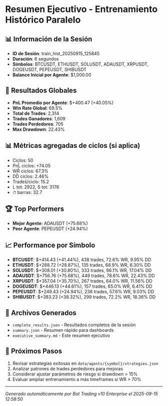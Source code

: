 # Resumen Ejecutivo - Entrenamiento Histórico Paralelo

## 📊 Información de la Sesión
- **ID de Sesión**: train_hist_20250915_125845
- **Duración**: 6 segundos
- **Símbolos**: BTCUSDT, ETHUSDT, SOLUSDT, ADAUSDT, XRPUSDT, DOGEUSDT, PEPEUSDT, SHIBUSDT
- **Balance Inicial por Agente**: $1,000.00

## 🎯 Resultados Globales
- **PnL Promedio por Agente**: $+400.47 (+40.05%)
- **Win Rate Global**: 69.5%
- **Total de Trades**: 2,314
- **Trades Ganadores**: 1,609
- **Trades Perdedores**: 705
- **Max Drawdown**: 22.43%

## 📊 Métricas agregadas de ciclos (si aplica)
- Ciclos: 50
- PnL̄ ciclos: +74.05
- WR̄ ciclos: 67.3%
- DD̄ ciclos: 2.46%
- Trades̄/ciclo: 15.2
- L tot: 2922, S tot: 3176
- ⏱̄ barras: 32.7


## 🏆 Top Performers
- **Mejor Agente**: ADAUSDT (+75.68%)
- **Peor Agente**: PEPEUSDT (+24.94%)

## 📈 Performance por Símbolo
- **BTCUSDT**: $+414.43 (+41.44%), 438 trades, 72.6% WR, 9.95% DD
- **ETHUSDT**: $+288.72 (+28.87%), 135 trades, 68.9% WR, 6.30% DD
- **SOLUSDT**: $+308.01 (+30.80%), 333 trades, 66.1% WR, 17.04% DD
- **ADAUSDT**: $+756.76 (+75.68%), 449 trades, 78.6% WR, 22.43% DD
- **XRPUSDT**: $+357.04 (+35.70%), 267 trades, 64.0% WR, 11.56% DD
- **DOGEUSDT**: $+446.13 (+44.61%), 157 trades, 65.0% WR, 6.41% DD
- **PEPEUSDT**: $+249.43 (+24.94%), 236 trades, 57.6% WR, 9.03% DD
- **SHIBUSDT**: $+383.23 (+38.32%), 299 trades, 72.2% WR, 18.36% DD

## 📁 Archivos Generados
- `complete_results.json` - Resultados completos de la sesión
- `summary.json` - Resumen rápido para dashboards
- `executive_summary.md` - Este resumen ejecutivo

## 🎯 Próximos Pasos
1. Revisar estrategias exitosas en `data/agents/{symbol}/strategies.json`
2. Analizar patrones de trades perdedores para mejoras
3. Considerar ajustar parámetros de riesgo si drawdown > 15%
4. Evaluar ampliar entrenamiento a más timeframes si WR > 70%

---
*Generado automáticamente por Bot Trading v10 Enterprise el 2025-09-15 12:58:50*

